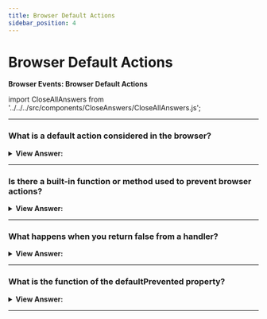 ```yaml
---
title: Browser Default Actions
sidebar_position: 4
---
```


# Browser Default Actions

**Browser Events: Browser Default Actions**

<head>
  <title>Browser Default Actions - JavaScript Interview Questions & Answers</title>
  <meta charSet="utf-8" />
</head>

import CloseAllAnswers from '../../../src/components/CloseAnswers/CloseAllAnswers.js';

<CloseAllAnswers />

---

### What is a default action considered in the browser?

<details>
  <summary><strong>View Answer:</strong></summary>
  <div>
  <div><strong>Interview Response:</strong> There are several different types of default actions in the browser. For instance, a click on a link initiates a navigation to the specified URL. Another default action is the highlighting of text when pressing a mouse button as we glide over the text. As developers we have control over many of these actions.
    </div>
  </div>
</details>

---

### Is there a built-in function or method used to prevent browser actions?

<details>
  <summary><strong>View Answer:</strong></summary>
  <div>
  <div><strong>Interview Response:</strong> Yes, we can use the preventDefault method to prevent specific browser actions.
    </div><br />
  <div><strong className="codeExample">Code Example:</strong><br /><br />

  <div></div>

```html
<a href="/" onclick="return false">Click here</a>
<!-- or -->
<a href="/" onclick="event.preventDefault()">here</a>
```

  </div>
  </div>
</details>

---

### What happens when you return false from a handler?

<details>
  <summary><strong>View Answer:</strong></summary>
  <div>
  <div><strong>Interview Response:</strong> The value returned by an event handler is usually ignored. The only exception is returning false from a handler assigned using on&#8249;event&#8249;. In all other cases, return value is ignored. There is no sense in returning true.
    </div>
  </div>
</details>

---

### What is the function of the defaultPrevented property?

<details>
  <summary><strong>View Answer:</strong></summary>
  <div>
  <div><strong>Interview Response:</strong> The defaultPrevented read-only property of the Event interface returns a Boolean indicating whether the call to Event.preventDefault() canceled the event. The property event.defaultPrevented is true if the default action was prevented, and false otherwise.
    </div><br />
  <div><strong className="codeExample">Code Example:</strong><br /><br />

  <div></div>

```html
<p>Right-click for the document menu</p>
<button id="elem">Right-click for the button menu</button>

<script>
  elem.oncontextmenu = function (event) {
    event.preventDefault();
    alert('Button context menu');
  };

  document.oncontextmenu = function (event) {
    if (event.defaultPrevented) return;

    event.preventDefault();
    alert('Document context menu');
  };
</script>
```

  </div>
  </div>
</details>

---
